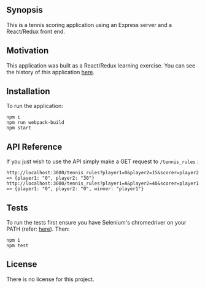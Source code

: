 ## Synopsis

This is a tennis scoring application using an Express server and a React/Redux front end.

## Motivation

This application was built as a React/Redux learning exercise. You can see the history of this application [here](./HISTORY.md).

## Installation

To run the application:
```
npm i
npm run webpack-build
npm start
```

## API Reference

If you just wish to use the API simply make a GET request to `/tennis_rules` :
```
http://localhost:3000/tennis_rules?player1=0&player2=15&scorer=player2
=> {player1: "0", player2: "30"}
http://localhost:3000/tennis_rules?player1=A&player2=40&scorer=player1
=> {player1: "0", player2: "0", winner: "player1"}
```

## Tests

To run the tests first ensure you have Selenium's chromedriver on your PATH (refer: [here](https://github.com/SeleniumHQ/selenium/wiki/ChromeDriver)). Then:
```
npm i
npm test
```

## License

There is no license for this project.
